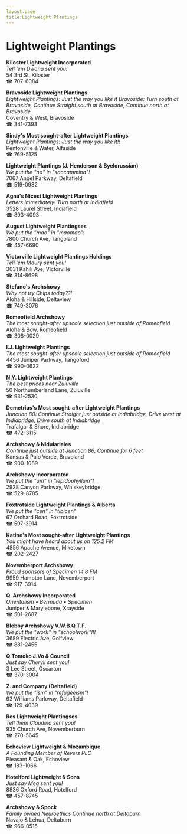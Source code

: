 ```yaml
---
layout:page
title:Lightweight Plantings
---
```

# Lightweight Plantings

**Kiloster Lightweight Incorporated**  
_Tell 'em Dwana sent you!_  
54 3rd St, Kiloster  
☎ 707-6084



**Bravoside Lightweight Plantings**  
_Lightweight Plantings: Just the way you like it 
Bravoside: Turn south at Bravoside, Continue Straight south at Bravoside, Continue north at Bravoside_  
Coventry & West, Bravoside  
☎ 341-7393



**Sindy's Most sought-after Lightweight Plantings**  
_Lightweight Plantings: Just the way you like it!!_  
Pentonville & Water, Alfaside  
☎ 769-5125



**Lightweight Plantings (J. Henderson & Byelorussian)**  
_We put the "na" in "saccammina"!_  
7067 Angel Parkway, Deltafield  
☎ 519-0982



**Agna's Nicest Lightweight Plantings**  
_Letters immediately! 
Turn north at Indiafield_  
3528 Laurel Street, Indiafield  
☎ 893-4093



**August Lightweight Plantingses**  
_We put the "mao" in "maomao"!_  
7800 Church Ave, Tangoland  
☎ 457-6690



**Victorville Lightweight Plantings Holdings**  
_Tell 'em Maury sent you!_  
3031 Kahili Ave, Victorville  
☎ 314-8698



**Stefano's Archshowy**  
_Why not try Chips today??!_  
Aloha & Hillside, Deltaview  
☎ 749-3076



**Romeofield Archshowy**  
_The most sought-after upscale selection just outside of Romeofield_  
Aloha & Bow, Romeofield  
☎ 308-0029



**I.J. Lightweight Plantings**  
_The most sought-after upscale selection just outside of Romeofield_  
4456 Juniper Parkway, Tangoford  
☎ 990-0622



**N.Y. Lightweight Plantings**  
_The best prices near Zuluville_  
50 Northumberland Lane, Zuluville  
☎ 931-2530



**Demetrius's Most sought-after Lightweight Plantings**  
_Junction 80: Continue Straight just outside at Indiabridge, Drive west at Indiabridge, Drive south at Indiabridge_  
Trafalgar & Shore, Indiabridge  
☎ 472-3115



**Archshowy & Nidulariales**  
_Continue just outside at Junction 86, Continue for 6 feet_  
Kansas & Palo Verde, Bravoland  
☎ 900-1089



**Archshowy Incorporated**  
_We put the "um" in "lepidophyllum"!_  
2928 Canyon Parkway, Whiskeybridge  
☎ 529-8705



**Foxtrotside Lightweight Plantings & Alberta**  
_We put the "cen" in "tibicen"_  
67 Orchard Road, Foxtrotside  
☎ 597-3914



**Katine's Most sought-after Lightweight Plantings**  
_You might have heard about us on 125.2 FM_  
4856 Apache Avenue, Miketown  
☎ 202-2427



**Novemberport Archshowy**  
_Proud sponsors of Specimen 14.8 FM_  
9959 Hampton Lane, Novemberport  
☎ 917-3914



**Q. Archshowy Incorporated**  
_Orientalism • Bermuda • Specimen_  
Juniper & Marylebone, Xrayside  
☎ 501-2687



**Blebby Archshowy V.W.B.Q.T.F.**  
_We put the "work" in "schoolwork"!!!_  
3689 Electric Ave, Golfview  
☎ 881-2455



**Q.Tomoko J.Vo & Council**  
_Just say Cheryll sent you!_  
3 Lee Street, Oscarton  
☎ 370-3004



**Z. and Company (Deltafield)**  
_We put the "ism" in "refugeeism"!_  
63 Williams Parkway, Deltafield  
☎ 129-4039



**Res Lightweight Plantingses**  
_Tell them Claudina sent you!_  
935 Church Ave, Novemberburn  
☎ 270-5645



**Echoview Lightweight & Mozambique**  
_A Founding Member of Revers PLC_  
Pleasant & Oak, Echoview  
☎ 183-1066



**Hotelford Lightweight & Sons**  
_Just say Meg sent you!_  
8836 Oxford Road, Hotelford  
☎ 457-8745



**Archshowy & Spock**  
_Family owned Neuroethics 
Continue north at Deltaburn_  
Navajo & Lehua, Deltaburn  
☎ 966-0515



